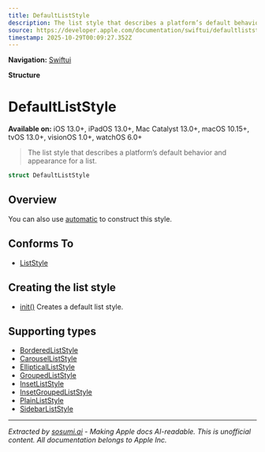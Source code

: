 ```yaml
---
title: DefaultListStyle
description: The list style that describes a platform’s default behavior and appearance for a list.
source: https://developer.apple.com/documentation/swiftui/defaultliststyle
timestamp: 2025-10-29T00:09:27.352Z
---
```


**Navigation:** [Swiftui](/documentation/swiftui)

**Structure**

# DefaultListStyle

**Available on:** iOS 13.0+, iPadOS 13.0+, Mac Catalyst 13.0+, macOS 10.15+, tvOS 13.0+, visionOS 1.0+, watchOS 6.0+

> The list style that describes a platform’s default behavior and appearance for a list.

```swift
struct DefaultListStyle
```

## Overview

You can also use [automatic](/documentation/swiftui/liststyle/automatic) to construct this style.

## Conforms To

- [ListStyle](/documentation/swiftui/liststyle)

## Creating the list style

- [init()](/documentation/swiftui/defaultliststyle/init()) Creates a default list style.

## Supporting types

- [BorderedListStyle](/documentation/swiftui/borderedliststyle)
- [CarouselListStyle](/documentation/swiftui/carouselliststyle)
- [EllipticalListStyle](/documentation/swiftui/ellipticalliststyle)
- [GroupedListStyle](/documentation/swiftui/groupedliststyle)
- [InsetListStyle](/documentation/swiftui/insetliststyle)
- [InsetGroupedListStyle](/documentation/swiftui/insetgroupedliststyle)
- [PlainListStyle](/documentation/swiftui/plainliststyle)
- [SidebarListStyle](/documentation/swiftui/sidebarliststyle)

---

*Extracted by [sosumi.ai](https://sosumi.ai) - Making Apple docs AI-readable.*
*This is unofficial content. All documentation belongs to Apple Inc.*
